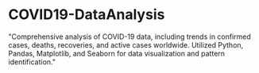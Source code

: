 # COVID19-DataAnalysis
"Comprehensive analysis of COVID-19 data, including trends in confirmed cases, deaths, recoveries, and active cases worldwide. Utilized Python, Pandas, Matplotlib, and Seaborn for data visualization and pattern identification."

